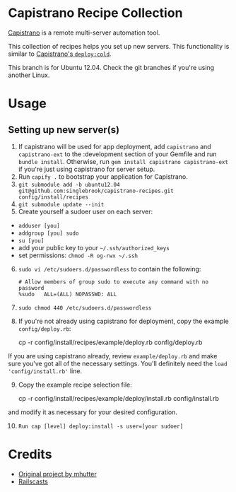 Capistrano Recipe Collection
============================
[Capistrano](http://www.capistranorb.com/) is a remote multi-server automation tool.

This collection of recipes helps you set up new servers. This functionality is similar to [Capistrano's `deploy:cold`](https://github.com/capistrano/capistrano/wiki/2.x-From-The-Beginning#about-deploycold).

This branch is for Ubuntu 12.04. Check the git branches if you're using another Linux.

Usage
======

Setting up new server(s)
------

1. If capistrano will be used for app deployment, add `capistrano` and `capistrano-ext` to the :development section of your Gemfile and run `bundle install`. Otherwise, run `gem install capistrano capistrano-ext` if you're just using capistrano for server setup.
2. Run `capify .` to bootstrap your application for Capistrano.
3. `git submodule add -b ubuntu12.04 git@github.com:singlebrook/capistrano-recipes.git config/install/recipes`
4. `git submodule update --init`
5. Create yourself a sudoer user on each server:
  * `adduser [you]`
  * `addgroup [you] sudo`
  * `su [you]`
  * add your public key to your `~/.ssh/authorized_keys`
  * set permissions: `chmod -R og-rwx ~/.ssh`
6. `sudo vi /etc/sudoers.d/passwordless` to contain the following:

    ```
    # Allow members of group sudo to execute any command with no password
    %sudo   ALL=(ALL) NOPASSWD: ALL
    ```

7. `sudo chmod 440 /etc/sudoers.d/passwordless`
8. If you're not already using capistrano for deployment, copy the example `config/deploy.rb`:

    cp -r config/install/recipes/example/deploy.rb config/deploy.rb

  If you are using capistrano already, review `example/deploy.rb` and make sure you've got all of the necessary settings. You'll definitely need the `load 'config/install.rb'` line.

9. Copy the example recipe selection file:

    cp -r config/install/recipes/example/deploy/install.rb config/install.rb

  and modify it as necessary for your desired configuration.

10. `Run cap [level] deploy:install -s user=[your sudoer]`

Credits
=======
* [Original project by mhutter](https://github.com/mhutter/capistrano-recipes)
* [Railscasts](http://railscasts.com/)
